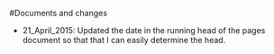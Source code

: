 #Documents and changes
* 21_April_2015: Updated the date in the running head of the pages document so that that I can easily determine the head.
